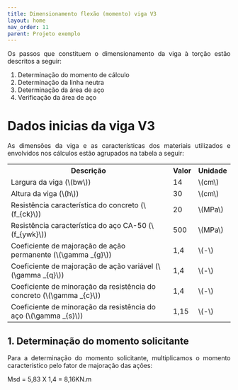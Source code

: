 ```yaml
---
title: Dimensionamento flexão (momento) viga V3
layout: home
nav_order: 11
parent: Projeto exemplo
---
```


<!--Don't delete this script-->
<script src = "https://polyfill.io/v3/polyfill.min.js?features=es6"></script>
<script id = "MathJax-script" async src="https://cdn.jsdelivr.net/npm/mathjax@3/es5/tex-mml-chtml.js"></script>
<!--Don't delete this script-->

<p align="justify">
Os passos que constituem o dimensionamento da viga à torção estão descritos a seguir:
</p>

<ol>
  <li>Determinação do momento de cálculo</li>
  <li>Determinação da linha neutra</li>
  <li>Determinação da área de aço</li>
  <li>Verificação da área de aço</li>
</ol>
 
<h1>Dados inicias da viga V3</h1>

<p align="justify">
As dimensões da viga e as características dos materiais utilizados e envolvidos nos cálculos estão agrupados na tabela a seguir:
</p>

<table>
  <tr>
    <th>Descrição</th>
    <th>Valor</th>
    <th>Unidade</th>
  </tr>
  <tr>
    <td>Largura da viga (\(bw\))</td>
    <td>14</td>
    <td>\(cm\)</td>
  </tr>
  <tr>
    <td>Altura da viga (\(h\))</td>
    <td>30</td>
    <td>\(cm\)</td>
  </tr>
  <tr>
    <td>Resistência característica do concreto (\(f_{ck}\))</td>
    <td>20</td>
    <td>\(MPa\)</td>
  </tr>
  <tr>
    <td>Resistência característica do aço CA-50 (\(f_{ywk}\))</td>
    <td>500</td>
    <td>\(MPa\)</td>
  </tr>
  <tr>
    <td>Coeficiente de majoração de ação permanente (\(\gamma _{g}\))</td>
    <td>1,4</td>
    <td>\(-\)</td>
  </tr>
  <tr>
    <td>Coeficiente de majoração de ação variável (\(\gamma _{q}\))</td>
    <td>1,4</td>
    <td>\(-\)</td>
  </tr>
  <tr>
    <td>Coeficiente de minoração da resistência do concreto (\(\gamma _{c}\))</td>
    <td>1,4</td>
    <td>\(-\)</td>
  </tr>
  <tr>
    <td>Coeficiente de minoração da resistência do aço (\(\gamma _{s}\))</td>
    <td>1,15</td>
    <td>\(-\)</td>
  </tr>
</table>

<h2>1. Determinação do momento solicitante</h2>

<p align="justify">
Para a determinação do momento solicitante, multiplicamos o momento caracteristico pelo fator de majoração das ações:
</p>

<p>
Msd = 5,83 X 1,4 = 8,16KN.m
</p>
 





